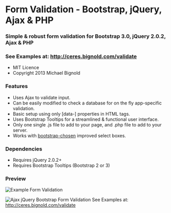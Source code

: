 # Form Validation - Bootstrap, jQuery, Ajax & PHP

### Simple & robust form validation for Bootstrap 3.0, jQuery 2.0.2, Ajax & PHP

### See Examples at: http://ceres.bignold.com/validate

* MIT Licence
* Copyright 2013 Michael Bignold


### Features

* Uses Ajax to validate input.
* Can be easily modified to check a database for on the fly app-specific validation.
* Basic setup using only [data-] properties in HTML tags.
* Uses Bootstrap Tooltips for a streamlined & functional user interface.
* Only one single .js file to add to your page, and .php file to add to your server.
* Works with [bootstrap-chosen](https://github.com/alxlit/bootstrap-chosen) improved select boxes.

### Dependencies

* Requires jQuery 2.0.2+
* Requires Bootstrap Tooltips (Bootstrap 2 or 3)


### Preview

![Example Form Validation](http://ceres.bignold.com/validate/demo.png)

![Ajax jQuery Bootstrap Form Validation](http://ceres.bignold.com/validate/demo2.png)
See Examples at:
http://ceres.bignold.com/validate
